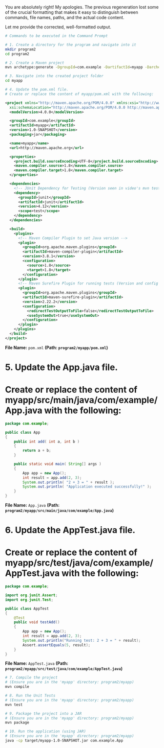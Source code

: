 You are absolutely right! My apologies. The previous regeneration lost some of the crucial formatting that makes it easy to distinguish between commands, file names, paths, and the actual code content.

Let me provide the corrected, well-formatted output.

```bash
# Commands to be executed in the Command Prompt

# 1. Create a directory for the program and navigate into it
mkdir program2
cd program2

# 2. Create a Maven project
mvn archetype:generate -DgroupId=com.example -DartifactId=myapp -DarchetypeArtifactId=maven-archetype-quickstart -DinteractiveMode=false

# 3. Navigate into the created project folder
cd myapp

# 4. Update the pom.xml file.
# Create or replace the content of myapp/pom.xml with the following:
```
```xml
<project xmlns="http://maven.apache.org/POM/4.0.0" xmlns:xsi="http://www.w3.org/2001/XMLSchema-instance"
  xsi:schemaLocation="http://maven.apache.org/POM/4.0.0 http://maven.apache.org/maven-v4_0_0.xsd">
  <modelVersion>4.0.0</modelVersion>

  <groupId>com.example</groupId>
  <artifactId>myapp</artifactId>
  <version>1.0-SNAPSHOT</version>
  <packaging>jar</packaging>

  <name>myapp</name>
  <url>http://maven.apache.org</url>

  <properties>
    <project.build.sourceEncoding>UTF-8</project.build.sourceEncoding>
    <maven.compiler.source>1.8</maven.compiler.source>
    <maven.compiler.target>1.8</maven.compiler.target>
  </properties>

  <dependencies>
    <!-- JUnit Dependency for Testing (Version seen in video's mvn test log) -->
    <dependency>
      <groupId>junit</groupId>
      <artifactId>junit</artifactId>
      <version>4.12</version>
      <scope>test</scope>
    </dependency>
  </dependencies>

  <build>
    <plugins>
      <!-- Maven Compiler Plugin to set Java version -->
      <plugin>
        <groupId>org.apache.maven.plugins</groupId>
        <artifactId>maven-compiler-plugin</artifactId>
        <version>3.8.1</version>
        <configuration>
          <source>1.8</source>
          <target>1.8</target>
        </configuration>
      </plugin>
      <!-- Maven Surefire Plugin for running tests (Version and config from video's source/log) -->
      <plugin>
        <groupId>org.apache.maven.plugins</groupId>
        <artifactId>maven-surefire-plugin</artifactId>
        <version>2.22.2</version>
        <configuration>
          <redirectTestOutputToFile>false</redirectTestOutputToFile>
          <useSystemOut>true</useSystemOut>
        </configuration>
      </plugin>
    </plugins>
  </build>
</project>
```
**File Name:** `pom.xml`
**(Path: `program2/myapp/pom.xml`)**

# 5. Update the App.java file.
# Create or replace the content of myapp/src/main/java/com/example/App.java with the following:
```java
package com.example;

public class App
{
    public int add( int a, int b )
    {
        return a + b;
    }

    public static void main( String[] args )
    {
        App app = new App();
        int result = app.add(2, 3);
        System.out.println( "2 + 3 = " + result );
        System.out.println( "Application executed successfully!" );
    }
}
```
**File Name:** `App.java`
**(Path: `program2/myapp/src/main/java/com/example/App.java`)**

# 6. Update the AppTest.java file.
# Create or replace the content of myapp/src/test/java/com/example/AppTest.java with the following:
```java
package com.example;

import org.junit.Assert;
import org.junit.Test;

public class AppTest
{
    @Test
    public void testAdd()
    {
        App app = new App();
        int result = app.add(2, 3);
        System.out.println("Running test: 2 + 3 = " + result);
        Assert.assertEquals(5, result);
    }
}
```
**File Name:** `AppTest.java`
**(Path: `program2/myapp/src/test/java/com/example/AppTest.java`)**

```bash
# 7. Compile the project
# (Ensure you are in the 'myapp' directory: program2/myapp)
mvn compile

# 8. Run the Unit Tests
# (Ensure you are in the 'myapp' directory: program2/myapp)
mvn test

# 9. Package the project into a JAR
# (Ensure you are in the 'myapp' directory: program2/myapp)
mvn package

# 10. Run the application (using JAR)
# (Ensure you are in the 'myapp' directory: program2/myapp)
java -cp target/myapp-1.0-SNAPSHOT.jar com.example.App
```